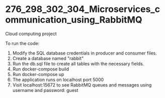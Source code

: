 # 276_298_302_304_Microservices_communication_using_RabbitMQ
Cloud computing project

To run the code:
1) Modify the SQL database credentials in producer and consumer files.
2) Create a database named "rabbit"
3) Run the db.sql file to create all tables with the necessary fields.
4) Run docker-compose build
5) Run docker-compose up
6) The application runs on localhost port 5000
7) Visit localhost:15672 to see RabbitMQ queues and messages using username and password: guest
